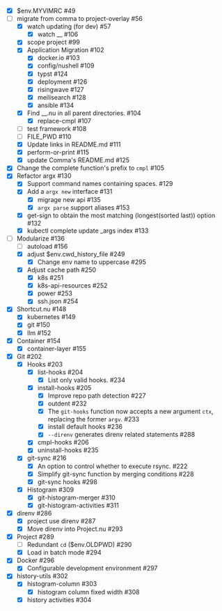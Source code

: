 - [x] $env.MYVIMRC #49
- [ ] migrate from comma to project-overlay #56
    - [x] watch updating (for dev) #57
        - [x] watch __ #106
    - [x] scope project #99
    - [x] Application Migration #102
        - [x] docker.io #103
        - [x] config/nushell #109
        - [x] typst #124
        - [x] deployment #126
        - [x] risingwave #127
        - [x] meilisearch #128
        - [x] ansible #134
    - [x] Find __.nu in all parent directories. #104
        - [x] replace-cmpl <file> #107
    - [ ] test framework #108
    - [ ] FILE_PWD #110
    - [x] Update links in README.md #111
    - [x] perform-or-print #115
    - [x] update Comma's README.md #125
- [x] Change the complete function's prefix to `cmpl` #105
- [x] Refactor argx #130
    - [x] Support command names containing spaces. #129
    - [x] Add a `argx new` interface #131
        - [x] migrage new api #135
        - [x] `argx parse` support aliases #153
    - [x] get-sign to obtain the most matching (longest(sorted last)) option #132
    - [x] kubectl complete update _args index #133
- [ ] Modularize #136
    - [ ] autoload #156
    - [x] adjust $env.cwd_history_file #249
        - [x] Change env name to uppercase #295
    - [x] Adjust cache path #250
        - [x] k8s #251
        - [x] k8s-api-resources #252
        - [x] power #253
        - [x] ssh.json #254
- [x] Shortcut.nu #148
    - [x] kubernetes #149
    - [x] git #150
    - [x] llm #152
- [x] Container #154
    - [x] container-layer #155
- [x] Git #202
    - [x] Hooks #203
        - [x] list-hooks #204
            - [x] List only valid hooks. #234
        - [x] install-hooks #205
            - [x] Improve repo path detection #227
            - [x] outdent #232
            - [x] The `git-hooks` function now accepts a new argument `ctx`, replacing the former `argv`. #233
            - [x] install default hooks #236
            - [x] `--direnv` generates direnv related statements #288
        - [x] cmpl-hooks #206
        - [x] uninstall-hooks #235
    - [x] git-sync #216
        - [x] An option to control whether to execute rsync. #222
        - [x] Simplify git-sync function by merging conditions #228
        - [x] git-sync hooks #298
    - [x] Histogram #309
        - [x] git-histogram-merger #310
        - [x] git-histogram-activities #311
- [x] direnv #286
    - [x] project use direnv #287
    - [x] Move direnv into Project.nu #293
- [x] Project #289
    - [ ] Redundant `cd` ($env.OLDPWD) #290
    - [x] Load in batch mode #294
- [x] Docker #296
    - [x] Configurable development environment #297
- [x] history-utils #302
    - [x] histogram-column #303
        - [x] histogram column fixed width #308
    - [x] history activities #304